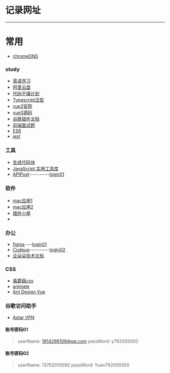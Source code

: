 # 记录网址

***

# 常用

- [chromeDNS](chrome://settings/security)

### study

* [英语学习](https://www.youzack.com/)
* [阿里云盘](https://www.aliyundrive.com/)
* [代码干燥计划](https://drylint.com/)
* [Typescript泛型](https://juejin.cn/post/6844904184894980104)
* [vue3官网](https://staging-cn.vuejs.org/)
* [vue3源码](https://github.com/vuejs/core)
* [谷歌插件文档](http://chrome.cenchy.com/)
* [前端面试题](https://q.shanyue.tech/)
* [ES6](https://es6.ruanyifeng.com/)
* [jest](https://www.jestjs.cn/)

### 工具
* [生成代码块](https://snippet-generator.app/)
* [JavaScript 实用工具库](https://www.lodashjs.com/)
* [APIPost](https://console.apipost.cn/)----------[login01](#账号密码01)

### 软件
* [mac应用1](https://www.macwk.com/)
* [mac应用2](https://www.macv.com/)
* [插件小屋](https://www.chajianxw.com/)
* 
### 办公

* [figma](https://www.figma.com/) ---[login01](#账号密码01)
* [Codeup](https://codeup.teambition.com/)----------[login02](#账号密码02)
* [企朵朵技术文档](https://github.com/qiduoduo-inc/)
### CSS

* [毒蘑菇css](https://color.dumogu.top/gradient/)
* [animate](https://animate.style/)
* [Ant Design Vue](https://www.antdv.com/components/overview-cn)

### 谷歌访问助手
* [Astar VPN](https://astarvpn.com/index.html)














#### 账号密码01
 > userName: 1914296109@qq.com
 > passWord:  y792059350
#### 账号密码02
 > userName: 13762010092
 > passWord: Yuan792059350

